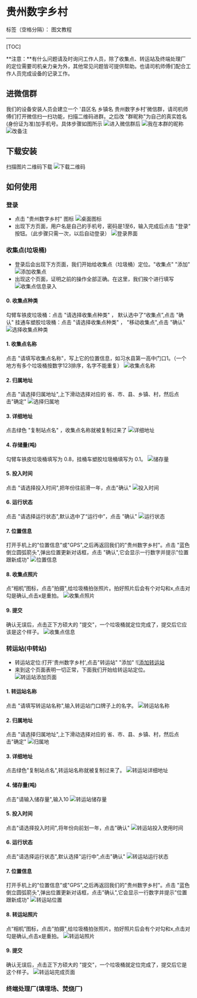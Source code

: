 ﻿# 贵州数字乡村

标签（空格分隔）： 图文教程

---

[TOC]

**注意：**有什么问题请及时询问工作人员，除了收集点、转运站及终端处理厂的定位需要司机亲力亲为外，其他常见问题皆可提供帮助。也请司机师傅们配合工作人员完成设备的记录工作。
## 进微信群
我们的设备安装人员会建立一个 '县区名 乡镇名 贵州数字乡村'微信群，请司机师傅们打开微信扫一扫功能，扫描二维码进群。之后改 "群昵称"为自己的真实姓名(身份证为准)加手机号。具体步骤如图所示
![进入微信群后](https://s2.ax1x.com/2019/08/11/expQbT.jpg)
![我在本群的昵称](https://s2.ax1x.com/2019/08/11/expBVO.jpg)
![改备注](https://s2.ax1x.com/2019/08/11/exp5dS.jpg)

## 下载安装
扫描图片二维码下载
![下载二维码](https://s2.ax1x.com/2019/08/11/evLUJ0.jpg)



## 如何使用

### 登录
- 点击 "贵州数字乡村" 图标
![桌面图标](https://s2.ax1x.com/2019/08/11/ev8yUe.jpg)
- 出现下方页面，用户名是自己的手机号，密码是1至6，输入完成后点击 "登录" 按钮。（此步骤只需一次，以后自动登录）
![登录界面](https://s2.ax1x.com/2019/08/11/ev8JN4.jpg)

### 收集点(垃圾桶)
- 登录后会出现下方页面，我们开始给收集点（垃圾桶）定位。"收集点" "添加"
![添加收集点](https://s2.ax1x.com/2019/08/11/evG954.jpg)
- 出现这个页面，证明之前的操作全部正确。在这里，我们挨个进行填写
![收集点信息录入](https://s2.ax1x.com/2019/08/11/evYVAO.jpg)
#### 0. 收集点种类
勾臂车铁皮垃圾桶：点击 "请选择收集点种类" ， 默认选中了“收集点”,点击 "确认"
挂通车塑胶垃圾桶：点击 "请选择收集点种类" ， "移动收集点",点击 "确认"
![选择收集点种类](https://s2.ax1x.com/2019/08/11/evJKmV.jpg)
#### 1. 收集点名称
点击 "请填写收集点名称"，写上它的位置信息，如习水县第一高中门口1。（一个地方有多个垃圾桶按数字123排序，名字不能重复）
![收集点名称](https://s2.ax1x.com/2019/08/11/evNW0x.jpg)
#### 2. 归属地址
点击 "请选择归属地址",上下滑动选择对应的 省、市、县、乡镇、村，然后点击"确定"
![选择归属地](https://s2.ax1x.com/2019/08/11/evaEMd.jpg)
#### 3. 详细地址
点击绿色 "复制站点名" ，收集点名称就被复制过来了
![详细地址](https://s2.ax1x.com/2019/08/11/evawJU.jpg)
#### 4. 存储量(吨)
勾臂车铁皮垃圾桶填写为 0.8，挂桶车塑胶垃圾桶填写为 0.1。
![储存量](https://s2.ax1x.com/2019/08/11/evD1DH.jpg)
#### 5. 投入时间
点击 "请选择投入时间",把年份往前滑一年，点击"确认"
![投入时间](https://s2.ax1x.com/2019/08/11/evD0Kg.jpg)
#### 6. 运行状态
点击 "请选择运行状态",默认选中了“运行中”，点击 "确认"
![运行状态](https://s2.ax1x.com/2019/08/11/evD4r4.jpg)
#### 7. 位置信息
打开手机上的"位置信息"或"GPS",之后再返回我们的"贵州数字乡村"。点击 "蓝色倒立圆弧箭头",弹出位置更新对话框，点击 "确认",它会显示一行数字并提示"位置跟新成功"
![位置信息](https://s2.ax1x.com/2019/08/11/evr9II.jpg)
#### 8. 收集点照片
点“相机”图标，点击"拍摄",给垃圾桶拍张照片。拍好照片后会有个对勾和x,点击对勾是确认,点击x是重拍。
![收集点照片](https://s2.ax1x.com/2019/08/11/evykDg.jpg)
#### 9. 提交
确认无误后，点击正下方硕大的 "提交"，一个垃圾桶就定位完成了，提交后它应该是这个样子。
![收集点信息](https://s2.ax1x.com/2019/08/11/ev6iJ1.jpg)

### 转运站(中转站)
- 转运站定位:打开'贵州数字乡村',点击"转运站" "添加"
![[添加转运站](https://s2.ax1x.com/2019/08/11/evOdAA.jpg)
- 来到这个页面表明一切正常，下面我们开始给转运站定位。
![转运站添加页面](https://s2.ax1x.com/2019/08/11/evXmgf.jpg)
#### 1. 转运站名称
点击 "请填写转运站名称",输入转运站门口牌子上的名字。
![转运站名称](https://s2.ax1x.com/2019/08/11/evjlQK.jpg)
#### 2. 归属地址
点击 "请选择归属地址",上下滑动选择对应的 省、市、县、乡镇、村，然后点击"确定"
![归属地](https://s2.ax1x.com/2019/08/11/evjjl6.jpg)
#### 3. 详细地址
点击绿色"复制站点名",转运站名称就被复制过来了。
![转运站详细地址](https://s2.ax1x.com/2019/08/11/evvE1P.jpg)
#### 4. 储存量(吨)
点击"请输入储存量",输入10
![转运站储存量](https://s2.ax1x.com/2019/08/11/evvU74.jpg)
#### 5. 投入时间
点击"请选择投入时间",将年份向前划一年，点击"确认"
![转运站投入使用时间](https://s2.ax1x.com/2019/08/11/evxe81.jpg)
#### 6. 运行状态
点击"请选择运行状态",默认选择"运行中",点击"确认"
![转运站运行状态](https://s2.ax1x.com/2019/08/11/evxaKf.jpg)
#### 7. 位置信息
打开手机上的"位置信息"或"GPS",之后再返回我们的"贵州数字乡村"。点击 "蓝色倒立圆弧箭头",弹出位置更新对话框，点击"确认",它会显示一行数字并提示"位置跟新成功"
![转运站位置](https://s2.ax1x.com/2019/08/11/evxTi9.jpg)
#### 8. 转运站照片
点“相机”图标，点击"拍摄",给垃圾桶拍张照片。拍好照片后会有个对勾和x,点击对勾是确认,点击x是重拍。
![转运站照片](https://s2.ax1x.com/2019/08/11/evzpid.jpg)
#### 9. 提交
确认无误后，点击正下方硕大的 "提交"，一个垃圾桶就定位完成了，提交后它是这个样子。
![转运站完成页面](https://s2.ax1x.com/2019/08/11/evznij.jpg)

### 终端处理厂(填埋场、焚烧厂)



